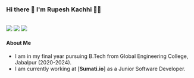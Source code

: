 ### Hi there 👋 I'm Rupesh Kachhi 🙋‍♂️
<br>
<a href="https://www.linkedin.com/in/rupesh-kachhi/"><img src="https://img.shields.io/badge/linkedin-%230077B5.svg?style=for-the-badge&logo=linkedin&style=flat&logoColor=white"></a>
<a href="mailto:riksik18@gmail.com"><img src="https://img.shields.io/badge/Gmail-D14836?style=for-the-badge&logo=gmail&style=flat&logoColor=white"></a>
<a href="https://www.instagram.com/_rupeshkachhi/"><img src="https://img.shields.io/badge/_rupeshkachhi-%23E4405F.svg?style=for-the-badge&logo=Instagram&style=flat&logoColor=white"/></a>
<be>

#### About Me

- I am in my final year pursuing B.Tech from Global Engineering College, Jabalpur (2020-2024).
- I am currently working at [**Sumati.io**] as a Junior Software Developer.
